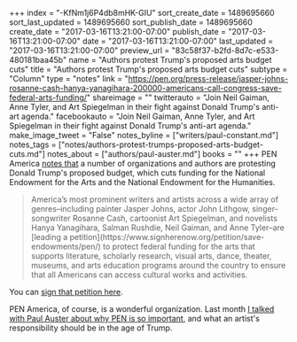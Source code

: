 +++
index = "-KfNm1j6P4db8mHK-GIU"
sort_create_date = 1489695660
sort_last_updated = 1489695660
sort_publish_date = 1489695660
create_date = "2017-03-16T13:21:00-07:00"
publish_date = "2017-03-16T13:21:00-07:00"
date = "2017-03-16T13:21:00-07:00"
last_updated = "2017-03-16T13:21:00-07:00"
preview_url = "83c58f37-b2fd-8d7c-e533-480181baa45b"
name = "Authors protest Trump's proposed arts budget cuts"
title = "Authors protest Trump's proposed arts budget cuts"
subtype = "Column"
type = "notes"
link = "https://pen.org/press-release/jasper-johns-rosanne-cash-hanya-yanagihara-200000-americans-call-congress-save-federal-arts-funding/"
shareimage = ""
twitterauto = "Join Neil Gaiman, Anne Tyler, and Art Spiegelman in their fight against Donald Trump's anti-art agenda."
facebookauto = "Join Neil Gaiman, Anne Tyler, and Art Spiegelman in their fight against Donald Trump's anti-art agenda."
make_image_tweet = "False"
notes_byline = ["writers/paul-constant.md"]
notes_tags = ["notes/authors-protest-trumps-proposed-arts-budget-cuts.md"]
notes_about = ["authors/paul-auster.md"]
books = ""
+++
PEN America [notes that](https://pen.org/press-release/jasper-johns-rosanne-cash-hanya-yanagihara-200000-americans-call-congress-save-federal-arts-funding/) a number of organizations and authors are protesting Donald Trump's proposed budget, which cuts funding for the National Endowment for the Arts and the National Endowment for the Humanities.

<blockquote>America’s most prominent writers and artists across a wide array of genres–including painter Jasper Johns, actor John Lithgow, singer-songwriter Rosanne Cash, cartoonist Art Spiegelman, and novelists Hanya Yanagihara, Salman Rushdie, Neil Gaiman, and Anne Tyler–are [leading a petition](https://www.signherenow.org/petition/save-endowments/pen/) to protect federal funding for the arts that supports literature, scholarly research, visual arts, dance, theater, museums, and arts education programs around the country to ensure that all Americans can access cultural works and activities.</blockquote>

You can [sign that petition here](https://www.signherenow.org/petition/save-endowments/pen/).

PEN America, of course, is a wonderful organization. Last month [I talked with Paul Auster about why PEN is so important](http://www.seattlereviewofbooks.com/notes/2017/02/13/paul-auster-on-making-noise-in-the-age-of-trump/), and what an artist's responsibility should be in the age of Trump.

